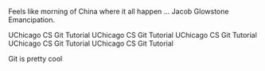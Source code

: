 Feels like morning of China where it all happen ...
Jacob Glowstone Emancipation.

UChicago CS Git Tutorial
UChicago CS Git Tutorial
UChicago CS Git Tutorial
UChicago CS Git Tutorial
UChicago CS Git Tutorial

Git is pretty cool
